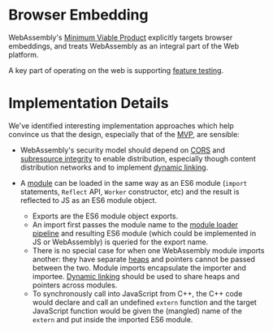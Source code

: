# Browser Embedding

WebAssembly's [Minimum Viable Product](MVP.md) explicitly targets browser
embeddings, and treats WebAssembly as an integral part of the Web platform.

A key part of operating on the web is supporting
[feature testing](FeatureTest.md).

# Implementation Details

We've identified interesting implementation approaches which help convince us
that the design, especially that of the [MVP](MVP.md), are sensible:

* WebAssembly's security model should depend on [CORS][] and
  [subresource integrity][] to enable distribution, especially though content
  distribution networks and to implement
  [dynamic linking](FutureFeatures.md#dynamic-linking).
* A [module](MVP.md#Modules) can be loaded in the same way as an ES6 module
  (`import` statements, `Reflect` API, `Worker` constructor, etc) and the result
  is reflected to JS as an ES6 module object.
  * Exports are the ES6 module object exports.
  * An import first passes the module name to the [module loader pipeline][] and
    resulting ES6 module (which could be implemented in JS or WebAssembly) is
    queried for the export name.
  * There is no special case for when one WebAssembly module imports another:
    they have separate [heaps](MVP.md#heap) and pointers cannot be passed
    between the two. Module imports encapsulate the importer and
    importee. [Dynamic linking](FutureFeatures.md#dynamic-linking) should be
    used to share heaps and pointers across modules.
  * To synchronously call into JavaScript from C++, the C++ code would declare
    and call an undefined `extern` function and the target JavaScript function
    would be given the (mangled) name of the `extern` and put inside the
    imported ES6 module.

  [CORS]: http://www.w3.org/TR/cors/
  [subresource integrity]: http://www.w3.org/TR/SRI/
  [module loader pipeline]: http://whatwg.github.io/loader
